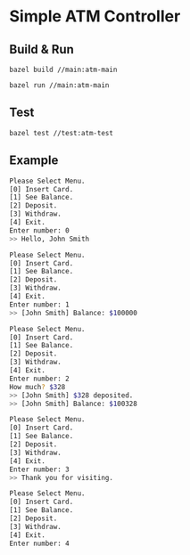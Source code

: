 # Simple ATM Controller

## Build & Run

`bazel build //main:atm-main`

`bazel run //main:atm-main`


## Test

`bazel test //test:atm-test`


## Example

``` bash
Please Select Menu.
[0] Insert Card.
[1] See Balance.
[2] Deposit.
[3] Withdraw.
[4] Exit.
Enter number: 0
>> Hello, John Smith

Please Select Menu.
[0] Insert Card.
[1] See Balance.
[2] Deposit.
[3] Withdraw.
[4] Exit.
Enter number: 1
>> [John Smith] Balance: $100000

Please Select Menu.
[0] Insert Card.
[1] See Balance.
[2] Deposit.
[3] Withdraw.
[4] Exit.
Enter number: 2
How much? $328
>> [John Smith] $328 deposited.
>> [John Smith] Balance: $100328

Please Select Menu.
[0] Insert Card.
[1] See Balance.
[2] Deposit.
[3] Withdraw.
[4] Exit.
Enter number: 3
>> Thank you for visiting.

Please Select Menu.
[0] Insert Card.
[1] See Balance.
[2] Deposit.
[3] Withdraw.
[4] Exit.
Enter number: 4
```

